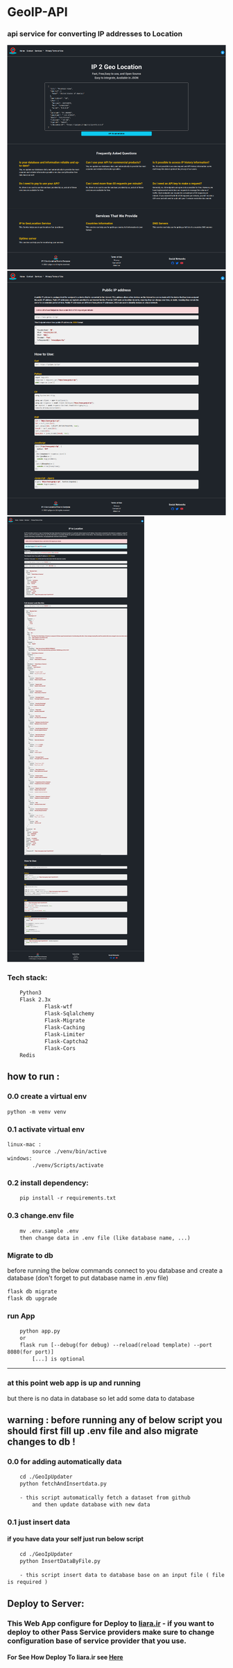 # GeoIP-API
### api service for converting IP addresses to Location 


<img src="./doc/Images/index.png">
<img src="./doc/Images/public-ip.png">
<img src="./doc/Images/ip2location.png">



### Tech stack:

        Python3
        Flask 2.3x
                Flask-wtf
                Flask-Sqlalchemy
                Flask-Migrate
                Flask-Caching
                Flask-Limiter
                Flask-Captcha2
                Flask-Cors
        Redis
        




## how to run :
 
### 0.0 create a virtual env   
    python -m venv venv


### 0.1 activate virtual env
    
    linux-mac :
            source ./venv/bin/active
    windows:
            ./venv/Scripts/activate

    
### 0.2 install dependency:
        
        pip install -r requirements.txt

### 0.3 change.env file

        mv .env.sample .env
        then change data in .env file (like database name, ...)

### Migrate to db


before running the below commands connect to you database and create a database (don't forget to put database name in .env file)        

    
    flask db migrate 
    flask db upgrade


### run App
    
        python app.py
        or
        flask run [--debug(for debug) --reload(reload template) --port 8080(for port)]
            [...] is optional

---

### at this point web app is up and running 
but there is no data in database so let add some data to database


## warning : before running any of below script you should first fill up .env file and also migrate changes to db !
### 0.0 for adding automatically data 
        
        cd ./GeoIpUpdater
        python fetchAndInsertdata.py 
                
        - this script automatically fetch a dataset from github
            and then update database with new data



### 0.1 just insert data
#### if you have data your self just run below script

        cd ./GeoIpUpdater
        python InsertDataByFile.py

        - this script insert data to database base on an input file ( file is required )




## Deploy to Server:

### This Web App configure for Deploy to <a href='https://liara.ir'>liara.ir</a> - if you want to deploy to other Pass Service providers make sure to change configuration base of service provider that you use.

#### For See How Deploy To liara.ir see <a href='./doc/Deploy/liara.ir'>Here</a>

